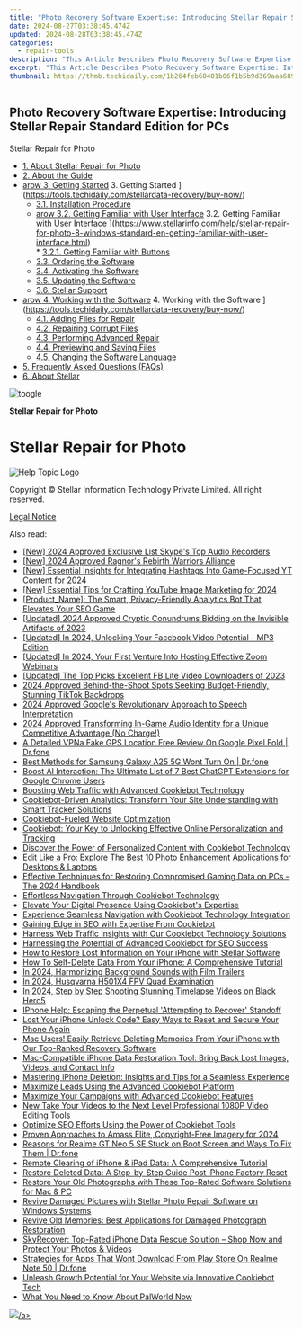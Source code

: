 ```yaml
---
title: "Photo Recovery Software Expertise: Introducing Stellar Repair Standard Edition for PCs"
date: 2024-08-27T03:38:45.474Z
updated: 2024-08-28T03:38:45.474Z
categories:
  - repair-tools
description: "This Article Describes Photo Recovery Software Expertise: Introducing Stellar Repair Standard Edition for PCs"
excerpt: "This Article Describes Photo Recovery Software Expertise: Introducing Stellar Repair Standard Edition for PCs"
thumbnail: https://thmb.techidaily.com/1b264feb60401b06f1b5b9d369aaa689e44f7f3921972fa9eb3d747a1df53b5a.jpg
---
```


## Photo Recovery Software Expertise: Introducing Stellar Repair Standard Edition for PCs

Stellar Repair for Photo

* [1. About Stellar Repair for Photo](https://tools.techidaily.com/stellardata-recovery/buy-now/)
* [2. About the Guide](https://tools.techidaily.com/stellardata-recovery/buy-now/)
* [arow 3. Getting Started](https://www.stellarinfo.com/help/public/frontEnd/onlinehelp/images/arow.png) 3\. Getting Started ](https://tools.techidaily.com/stellardata-recovery/buy-now/)  
  * [3.1. Installation Procedure](https://tools.techidaily.com/stellardata-recovery/buy-now/)  
  * [arow 3.2. Getting Familiar with User Interface](https://www.stellarinfo.com/help/public/frontEnd/onlinehelp/images/arow.png) 3.2\. Getting Familiar with User Interface ](https://www.stellarinfo.com/help/stellar-repair-for-photo-8-windows-standard-en-getting-familiar-with-user-interface.html)  
         * [3.2.1. Getting Familiar with Buttons](https://tools.techidaily.com/stellardata-recovery/buy-now/)  
  * [3.3. Ordering the Software](https://tools.techidaily.com/stellardata-recovery/buy-now/)  
  * [3.4. Activating the Software](https://tools.techidaily.com/stellardata-recovery/buy-now/)  
  * [3.5. Updating the Software](https://tools.techidaily.com/stellardata-recovery/buy-now/)  
  * [3.6. Stellar Support](https://tools.techidaily.com/stellardata-recovery/buy-now/)
* [arow 4. Working with the Software](https://www.stellarinfo.com/help/public/frontEnd/onlinehelp/images/arow.png) 4\. Working with the Software ](https://tools.techidaily.com/stellardata-recovery/buy-now/)  
  * [4.1. Adding Files for Repair](https://tools.techidaily.com/stellardata-recovery/buy-now/)  
  * [4.2. Repairing Corrupt Files](https://tools.techidaily.com/stellardata-recovery/buy-now/)  
  * [4.3. Performing Advanced Repair](https://tools.techidaily.com/stellardata-recovery/buy-now/)  
  * [4.4. Previewing and Saving Files](https://tools.techidaily.com/stellardata-recovery/buy-now/)  
  * [4.5. Changing the Software Language](https://tools.techidaily.com/stellardata-recovery/buy-now/)
* [5. Frequently Asked Questions (FAQs)](https://www.stellarinfo.com/help/stellar-repair-for-photo-8-windows-standard-en-frequently-asked-questions-faqs-.html)
* [6. About Stellar](https://tools.techidaily.com/stellardata-recovery/buy-now/)

![toogle](https://www.stellarinfo.com/help/public/frontEnd/onlinehelp/images/toogle.png)

**Stellar Repair for Photo**

# **Stellar Repair for Photo**

![Help Topic Logo](https://ukaidot.sjv.io/daqnoj)

 Copyright © Stellar Information Technology Private Limited. All right reserved.

[Legal Notice](https://tools.techidaily.com/stellardata-recovery/buy-now/)

<ins class="adsbygoogle"
     style="display:block"
     data-ad-format="autorelaxed"
     data-ad-client="ca-pub-7571918770474297"
     data-ad-slot="1223367746"></ins>



<ins class="adsbygoogle"
     style="display:block"
     data-ad-client="ca-pub-7571918770474297"
     data-ad-slot="8358498916"
     data-ad-format="auto"
     data-full-width-responsive="true"></ins>

<span class="atpl-alsoreadstyle">Also read:</span>
<div><ul>
<li><a href="https://video-capture.techidaily.com/new-2024-approved-exclusive-list-skypes-top-audio-recorders/"><u>[New] 2024 Approved  Exclusive List  Skype's Top Audio Recorders</u></a></li>
<li><a href="https://visual-screen-recording.techidaily.com/new-2024-approved-ragnors-rebirth-warriors-alliance/"><u>[New] 2024 Approved  Ragnor's Rebirth  Warriors Alliance</u></a></li>
<li><a href="https://facebook-video-share.techidaily.com/new-essential-insights-for-integrating-hashtags-into-game-focused-yt-content-for-2024/"><u>[New] Essential Insights for Integrating Hashtags Into Game-Focused YT Content for 2024</u></a></li>
<li><a href="https://youtube-web.techidaily.com/ssential-tips-for-crafting-youtube-image-marketing-for-2024/"><u>[New] Essential Tips for Crafting YouTube Image Marketing for 2024</u></a></li>
<li><a href="https://data-safeguard.techidaily.com/productname-the-smart-privacy-friendly-analytics-bot-that-elevates-your-seo-game/"><u>[Product_Name]: The Smart, Privacy-Friendly Analytics Bot That Elevates Your SEO Game</u></a></li>
<li><a href="https://facebook-video-files.techidaily.com/updated-2024-approved-cryptic-conundrums-bidding-on-the-invisible-artifacts-of-2023/"><u>[Updated] 2024 Approved  Cryptic Conundrums  Bidding on the Invisible Artifacts of 2023</u></a></li>
<li><a href="https://facebook-videos.techidaily.com/updated-in-2024-unlocking-your-facebook-video-potential-mp3-edition/"><u>[Updated] In 2024, Unlocking Your Facebook Video Potential - MP3 Edition</u></a></li>
<li><a href="https://screen-activity-recording.techidaily.com/updated-in-2024-your-first-venture-into-hosting-effective-zoom-webinars/"><u>[Updated] In 2024, Your First Venture Into Hosting Effective Zoom Webinars</u></a></li>
<li><a href="https://facebook-video-content.techidaily.com/updated-the-top-picks-excellent-fb-lite-video-downloaders-of-2023/"><u>[Updated] The Top Picks  Excellent FB Lite Video Downloaders of 2023</u></a></li>
<li><a href="https://fox-helps.techidaily.com/2024-approved-behind-the-shoot-spots-seeking-budget-friendly-stunning-tiktok-backdrops/"><u>2024 Approved  Behind-the-Shoot Spots  Seeking Budget-Friendly, Stunning TikTok Backdrops</u></a></li>
<li><a href="https://screen-capture.techidaily.com/2024-approved-googles-revolutionary-approach-to-speech-interpretation/"><u>2024 Approved  Google's Revolutionary Approach to Speech Interpretation</u></a></li>
<li><a href="https://fox-friendly.techidaily.com/2024-approved-transforming-in-game-audio-identity-for-a-unique-competitive-advantage-no-charge/"><u>2024 Approved  Transforming In-Game Audio Identity for a Unique Competitive Advantage (No Charge!)</u></a></li>
<li><a href="https://location-fake.techidaily.com/a-detailed-vpna-fake-gps-location-free-review-on-google-pixel-fold-drfone-by-drfone-virtual-android/"><u>A Detailed VPNa Fake GPS Location Free Review On Google Pixel Fold | Dr.fone</u></a></li>
<li><a href="https://howto.techidaily.com/best-methods-for-samsung-galaxy-a25-5g-wont-turn-on-drfone-by-drfone-fix-android-problems-fix-android-problems/"><u>Best Methods for Samsung Galaxy A25 5G Wont Turn On | Dr.fone</u></a></li>
<li><a href="https://tech-revival.techidaily.com/boost-ai-interaction-the-ultimate-list-of-7-best-chatgpt-extensions-for-google-chrome-users/"><u>Boost AI Interaction: The Ultimate List of 7 Best ChatGPT Extensions for Google Chrome Users</u></a></li>
<li><a href="https://data-safeguard.techidaily.com/boosting-web-traffic-with-advanced-cookiebot-technology/"><u>Boosting Web Traffic with Advanced Cookiebot Technology</u></a></li>
<li><a href="https://data-safeguard.techidaily.com/cookiebot-driven-analytics-transform-your-site-understanding-with-smart-tracker-solutions/"><u>Cookiebot-Driven Analytics: Transform Your Site Understanding with Smart Tracker Solutions</u></a></li>
<li><a href="https://data-safeguard.techidaily.com/cookiebot-fueled-website-optimization/"><u>Cookiebot-Fueled Website Optimization</u></a></li>
<li><a href="https://data-safeguard.techidaily.com/cookiebot-your-key-to-unlocking-effective-online-personalization-and-tracking/"><u>Cookiebot: Your Key to Unlocking Effective Online Personalization and Tracking</u></a></li>
<li><a href="https://data-safeguard.techidaily.com/discover-the-power-of-personalized-content-with-cookiebot-technology/"><u>Discover the Power of Personalized Content with Cookiebot Technology</u></a></li>
<li><a href="https://data-safeguard.techidaily.com/edit-like-a-pro-explore-the-best-10-photo-enhancement-applications-for-desktops-and-laptops/"><u>Edit Like a Pro: Explore The Best 10 Photo Enhancement Applications for Desktops & Laptops</u></a></li>
<li><a href="https://data-safeguard.techidaily.com/effective-techniques-for-restoring-compromised-gaming-data-on-pcs-the-2024-handbook/"><u>Effective Techniques for Restoring Compromised Gaming Data on PCs – The 2024 Handbook</u></a></li>
<li><a href="https://data-safeguard.techidaily.com/effortless-navigation-through-cookiebot-technology/"><u>Effortless Navigation Through Cookiebot Technology</u></a></li>
<li><a href="https://data-safeguard.techidaily.com/elevate-your-digital-presence-using-cookiebots-expertise/"><u>Elevate Your Digital Presence Using Cookiebot's Expertise</u></a></li>
<li><a href="https://data-safeguard.techidaily.com/experience-seamless-navigation-with-cookiebot-technology-integration/"><u>Experience Seamless Navigation with Cookiebot Technology Integration</u></a></li>
<li><a href="https://data-safeguard.techidaily.com/gaining-edge-in-seo-with-expertise-from-cookiebot/"><u>Gaining Edge in SEO with Expertise From Cookiebot</u></a></li>
<li><a href="https://data-safeguard.techidaily.com/harness-web-traffic-insights-with-our-cookiebot-technology-solutions/"><u>Harness Web Traffic Insights with Our Cookiebot Technology Solutions</u></a></li>
<li><a href="https://data-safeguard.techidaily.com/harnessing-the-potential-of-advanced-cookiebot-for-seo-success/"><u>Harnessing the Potential of Advanced Cookiebot for SEO Success</u></a></li>
<li><a href="https://data-safeguard.techidaily.com/how-to-restore-lost-information-on-your-iphone-with-stellar-software/"><u>How to Restore Lost Information on Your iPhone with Stellar Software</u></a></li>
<li><a href="https://data-safeguard.techidaily.com/how-to-self-delete-data-from-your-iphone-a-comprehensive-tutorial/"><u>How To Self-Delete Data From Your iPhone: A Comprehensive Tutorial</u></a></li>
<li><a href="https://some-techniques.techidaily.com/in-2024-harmonizing-background-sounds-with-film-trailers/"><u>In 2024, Harmonizing Background Sounds with Film Trailers</u></a></li>
<li><a href="https://some-knowledge.techidaily.com/in-2024-husqvarna-h501x4-fpv-quad-examination/"><u>In 2024, Husqvarna H501X4 FPV Quad Examination</u></a></li>
<li><a href="https://extra-support.techidaily.com/in-2024-step-by-step-shooting-stunning-timelapse-videos-on-black-hero5/"><u>In 2024, Step by Step  Shooting Stunning Timelapse Videos on Black Hero5</u></a></li>
<li><a href="https://data-safeguard.techidaily.com/iphone-help-escaping-the-perpetual-attempting-to-recover-standoff/"><u>IPhone Help: Escaping the Perpetual 'Attempting to Recover' Standoff</u></a></li>
<li><a href="https://data-safeguard.techidaily.com/lost-your-iphone-unlock-code-easy-ways-to-reset-and-secure-your-phone-again/"><u>Lost Your iPhone Unlock Code? Easy Ways to Reset and Secure Your Phone Again</u></a></li>
<li><a href="https://data-safeguard.techidaily.com/mac-users-easily-retrieve-deleting-memories-from-your-iphone-with-our-top-ranked-recovery-software/"><u>Mac Users! Easily Retrieve Deleting Memories From Your iPhone with Our Top-Ranked Recovery Software</u></a></li>
<li><a href="https://data-safeguard.techidaily.com/mac-compatible-iphone-data-restoration-tool-bring-back-lost-images-videos-and-contact-info/"><u>Mac-Compatible iPhone Data Restoration Tool: Bring Back Lost Images, Videos, and Contact Info</u></a></li>
<li><a href="https://data-safeguard.techidaily.com/mastering-iphone-deletion-insights-and-tips-for-a-seamless-experience/"><u>Mastering iPhone Deletion: Insights and Tips for a Seamless Experience</u></a></li>
<li><a href="https://data-safeguard.techidaily.com/maximize-leads-using-the-advanced-cookiebot-platform/"><u>Maximize Leads Using the Advanced Cookiebot Platform</u></a></li>
<li><a href="https://data-safeguard.techidaily.com/maximize-your-campaigns-with-advanced-cookiebot-features/"><u>Maximize Your Campaigns with Advanced Cookiebot Features</u></a></li>
<li><a href="https://video-creation-software.techidaily.com/new-take-your-videos-to-the-next-level-professional-1080p-video-editing-tools/"><u>New Take Your Videos to the Next Level Professional 1080P Video Editing Tools</u></a></li>
<li><a href="https://data-safeguard.techidaily.com/optimize-seo-efforts-using-the-power-of-cookiebot-tools/"><u>Optimize SEO Efforts Using the Power of Cookiebot Tools</u></a></li>
<li><a href="https://extra-skills.techidaily.com/proven-approaches-to-amass-elite-copyright-free-imagery-for-2024/"><u>Proven Approaches to Amass Elite, Copyright-Free Imagery for 2024</u></a></li>
<li><a href="https://howto.techidaily.com/reasons-for-realme-gt-neo-5-se-stuck-on-boot-screen-and-ways-to-fix-them-drfone-by-drfone-fix-android-problems-fix-android-problems/"><u>Reasons for Realme GT Neo 5 SE Stuck on Boot Screen and Ways To Fix Them | Dr.fone</u></a></li>
<li><a href="https://data-safeguard.techidaily.com/remote-clearing-of-iphone-and-ipad-data-a-comprehensive-tutorial/"><u>Remote Clearing of iPhone & iPad Data: A Comprehensive Tutorial</u></a></li>
<li><a href="https://data-safeguard.techidaily.com/restore-deleted-data-a-step-by-step-guide-post-iphone-factory-reset/"><u>Restore Deleted Data: A Step-by-Step Guide Post iPhone Factory Reset</u></a></li>
<li><a href="https://data-safeguard.techidaily.com/restore-your-old-photographs-with-these-top-rated-software-solutions-for-mac-and-pc/"><u>Restore Your Old Photographs with These Top-Rated Software Solutions for Mac & PC</u></a></li>
<li><a href="https://data-safeguard.techidaily.com/revive-damaged-pictures-with-stellar-photo-repair-software-on-windows-systems/"><u>Revive Damaged Pictures with Stellar Photo Repair Software on Windows Systems</u></a></li>
<li><a href="https://data-safeguard.techidaily.com/revive-old-memories-best-applications-for-damaged-photograph-restoration/"><u>Revive Old Memories: Best Applications for Damaged Photograph Restoration</u></a></li>
<li><a href="https://data-safeguard.techidaily.com/skyrecover-top-rated-iphone-data-rescue-solution-shop-now-and-protect-your-photos-and-videos/"><u>SkyRecover: Top-Rated iPhone Data Rescue Solution – Shop Now and Protect Your Photos & Videos</u></a></li>
<li><a href="https://fix-guide.techidaily.com/strategies-for-apps-that-wont-download-from-play-store-on-realme-note-50-drfone-by-drfone-fix-android-problems-fix-android-problems/"><u>Strategies for Apps That Wont Download From Play Store On Realme Note 50 | Dr.fone</u></a></li>
<li><a href="https://data-safeguard.techidaily.com/unleash-growth-potential-for-your-website-via-innovative-cookiebot-tech/"><u>Unleash Growth Potential for Your Website via Innovative Cookiebot Tech</u></a></li>
<li><a href="https://games-able.techidaily.com/what-you-need-to-know-about-palworld-now/"><u>What You Need to Know About PalWorld Now</u></a></li>
</ul></div>

<!-- affiliate ads begin -->
<a href="https://store.nero.com/order/checkout.php?PRODS=4729507&QTY=1&AFFILIATE=108875&CART=1"><img src="https://www.nero.com/nero-com-wAssets/img/banners/2023/TIU/Nero_TuneItUp_Screen_2.webp" border="0">/a>
<!-- affiliate ads end -->